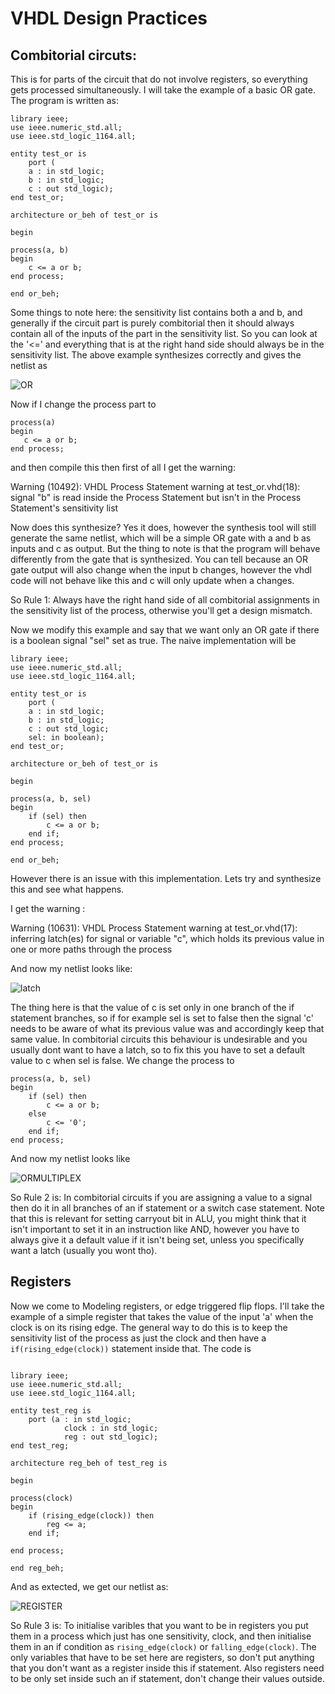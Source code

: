 # VHDL Design Practices

## Combitorial circuts:

This is for parts of the circuit that do not involve registers, so everything gets processed simultaneously. I will take the example of a basic OR gate. The program is written as:
```
library ieee;
use ieee.numeric_std.all;
use ieee.std_logic_1164.all;

entity test_or is
	port (
	a : in std_logic;
	b : in std_logic;
	c : out std_logic);
end test_or;

architecture or_beh of test_or is

begin

process(a, b)
begin
	c <= a or b;
end process;

end or_beh;
```

Some things to note here: the sensitivity list contains both a and b, and generally if the circuit part is purely combitorial then it should always contain all of the inputs of the part in the sensitivity list. So you can look at the '<=' and everything that is at the right hand side should always be in the sensitivity list. The above example synthesizes correctly and gives the netlist as 

![OR](https://github.com/taitaisama/VHDL_design_practices/blob/main/OR.png?raw=true)

Now if I change the process part to

```
process(a)
begin
   c <= a or b;
end process;
```

and then compile this then first of all I get the warning: 

Warning (10492): VHDL Process Statement warning at test_or.vhd(18): signal "b" is read inside the Process Statement but isn't in the Process Statement's sensitivity list

Now does this synthesize? Yes it does, however the synthesis tool will still generate the same netlist, which will be a simple OR gate with a and b as inputs and c as output. But the thing to note is that the program will behave differently from the gate that is synthesized. You can tell because an OR gate output will also change when the input b changes, however the vhdl code will not behave like this and c will only update when a changes. 

So Rule 1: Always have the right hand side of all combitorial assignments in the sensitivity list of the process, otherwise you'll get a design mismatch. 

Now we modify this example and say that we want only an OR gate if there is a boolean signal "sel" set as true. The naive implementation will be

```
library ieee;
use ieee.numeric_std.all;
use ieee.std_logic_1164.all;

entity test_or is
	port (
	a : in std_logic;
	b : in std_logic;
	c : out std_logic;
	sel: in boolean);
end test_or;

architecture or_beh of test_or is

begin

process(a, b, sel)
begin
	if (sel) then
		c <= a or b;
	end if;		
end process;

end or_beh;
```

However there is an issue with this implementation. Lets try and synthesize this and see what happens. 

I get the warning :

Warning (10631): VHDL Process Statement warning at test_or.vhd(17): inferring latch(es) for signal or variable "c", which holds its previous value in one or more paths through the process

And now my netlist looks like:

![latch](https://github.com/taitaisama/VHDL_design_practices/blob/main/ORLATCH.png?raw=true)

The thing here is that the value of c is set only in one branch of the if statement branches, so if for example sel is set to false then the signal 'c' needs to be aware of what its previous value was and accordingly keep that same value. In combitorial circuits this behaviour is undesirable and you usually dont want to have a latch, so to fix this you have to set a default value to c when sel is false. We change the process to

```
process(a, b, sel)
begin
	if (sel) then
		c <= a or b;
	else
		c <= '0';
	end if;		
end process;
```

And now my netlist looks like 

![ORMULTIPLEX](https://github.com/taitaisama/VHDL_design_practices/blob/main/ORMULTIPLEX.png?raw=true)

So Rule 2 is: In combitorial circuits if you are assigning a value to a signal then do it in all branches of an if statement or a switch case statement. Note that this is relevant for setting carryout bit in ALU, you might think that it isn't important to set it in an instruction like AND, however you have to always give it a default value if it isn't being set, unless you specifically want a latch (usually you wont tho).

## Registers

Now we come to Modeling registers, or edge triggered flip flops. I'll take the example of a simple register that takes the value of the input 'a' when the clock is on its rising edge. The general way to do this is to keep the sensitivity list of the process as just the clock and then have a `if(rising_edge(clock))` statement inside that. The code is

```

library ieee;
use ieee.numeric_std.all;
use ieee.std_logic_1164.all;

entity test_reg is
	port (a : in std_logic;
			clock : in std_logic;
			reg : out std_logic);
end test_reg;

architecture reg_beh of test_reg is

begin

process(clock)
begin
	if (rising_edge(clock)) then
		reg <= a;
	end if;
  
end process;

end reg_beh;
```

And as extected, we get our netlist as:

![REGISTER](https://github.com/taitaisama/VHDL_design_practices/blob/main/REGISTER.png?raw=true)

So Rule 3 is: To initialise varibles that you want to be in registers you put them in a process which just has one sensitivity, clock, and then initialise them in an if condition as `rising_edge(clock)` or `falling_edge(clock)`. The only variables that have to be set here are registers, so don't put anything that you don't want as a register inside this if statement. Also registers need to be only set inside such an if statement, don't change their values outside.
